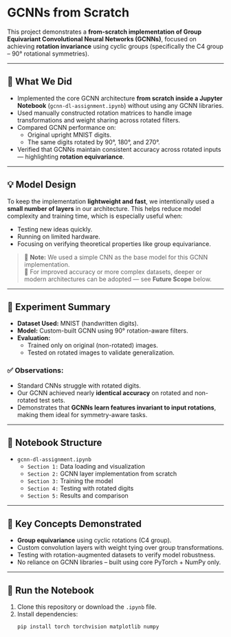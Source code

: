 # GCNNs from Scratch

This project demonstrates a **from-scratch implementation of Group Equivariant Convolutional Neural Networks (GCNNs)**, focused on achieving **rotation invariance** using cyclic groups (specifically the C4 group – 90° rotational symmetries).

---

## 📌 What We Did

- Implemented the core GCNN architecture **from scratch inside a Jupyter Notebook** (`gcnn-dl-assignment.ipynb`) without using any GCNN libraries.
- Used manually constructed rotation matrices to handle image transformations and weight sharing across rotated filters.
- Compared GCNN performance on:
  - Original upright MNIST digits.
  - The same digits rotated by 90°, 180°, and 270°.
- Verified that GCNNs maintain consistent accuracy across rotated inputs — highlighting **rotation equivariance**.

---

## 💡 Model Design

To keep the implementation **lightweight and fast**, we intentionally used a **small number of layers** in our architecture. This helps reduce model complexity and training time, which is especially useful when:

- Testing new ideas quickly.
- Running on limited hardware.
- Focusing on verifying theoretical properties like group equivariance.

> 🔸 **Note:** We used a simple CNN as the base model for this GCNN implementation.  
> 🔸 For improved accuracy or more complex datasets, deeper or modern architectures can be adopted — see **Future Scope** below.

---

## 🧪 Experiment Summary

- **Dataset Used:** MNIST (handwritten digits).
- **Model:** Custom-built GCNN using 90° rotation-aware filters.
- **Evaluation:**
  - Trained only on original (non-rotated) images.
  - Tested on rotated images to validate generalization.

### ✅ Observations:

- Standard CNNs struggle with rotated digits.
- Our GCNN achieved nearly **identical accuracy** on rotated and non-rotated test sets.
- Demonstrates that **GCNNs learn features invariant to input rotations**, making them ideal for symmetry-aware tasks.

---

## 📓 Notebook Structure

- `gcnn-dl-assignment.ipynb`
  - `Section 1:` Data loading and visualization
  - `Section 2:` GCNN layer implementation from scratch
  - `Section 3:` Training the model
  - `Section 4:` Testing with rotated digits
  - `Section 5:` Results and comparison

---

## 🧠 Key Concepts Demonstrated

- **Group equivariance** using cyclic rotations (C4 group).
- Custom convolution layers with weight tying over group transformations.
- Testing with rotation-augmented datasets to verify model robustness.
- No reliance on GCNN libraries – built using core PyTorch + NumPy only.

---

## 🚀 Run the Notebook

1. Clone this repository or download the `.ipynb` file.
2. Install dependencies:
   ```bash
   pip install torch torchvision matplotlib numpy
